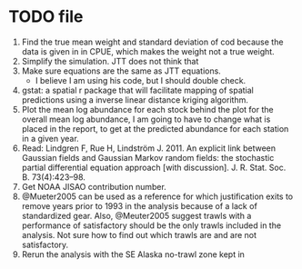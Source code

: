 TODO file
===============================================================================

1. Find the true mean weight and standard deviation of cod because 
the data is given in in CPUE, which makes the weight not a true weight.
2. Simplify the simulation. JTT does not think that 
2. Make sure equations are the same as JTT equations.
   - I believe I am using his code, but I should double check.
3. gstat: a spatial r package that will facilitate mapping of spatial predictions using a inverse linear distance kriging algorithm.
4. Plot the mean log abundance for each stock behind the plot for the overall mean log abundance, I am going to have to change what is placed in the report, to get at the predicted abundance for each station in a given year.
6. Read: Lindgren F, Rue H, Lindström J. 2011. An explicit link between Gaussian fields and Gaussian Markov random fields: the stochastic partial differential equation approach [with discussion]. J. R. Stat. Soc. B. 73(4):423–98.
7. Get NOAA JISAO contribution number.
8. @Mueter2005 can be used as a reference for which justification exits to
remove years prior to 1993 in the analysis because of a lack of standardized gear.
Also, @Meuter2005 suggest trawls with a performance of satisfactory should be the only
trawls included in the analysis. Not sure how to find out which trawls are and are
not satisfactory.
9. Rerun the analysis with the SE Alaska no-trawl zone kept in
